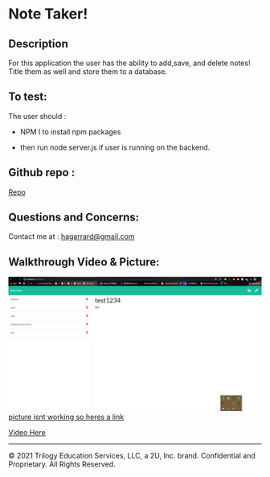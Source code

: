 # Note Taker!



## Description
 For this application the user has the ability to add,save, and delete notes! Title them as well and store them to a database.

## To test:

The user should :

  * NPM I to install npm packages

  * then run node server.js if user is running on the backend.

## Github repo :


<a href="https://github.com/H-garr/note-taker">Repo</a>


## Questions and Concerns:
Contact me at :
<a href="https://hagarrard@gmail.com">hagarrard@gmail.com</a>

## Walkthrough Video & Picture: 

![Pic of HTML](./Assets/pic-of-working-site.png)
<a href="https://gyazo.com/739d8e468783cbee61f04d57d44b3553">picture isnt working so heres a link</a>

<a href="https://drive.google.com/file/d/1C7nwQYp7aqb2KPTJt2BBzEsZ33X-2WnO/view">Video Here</a>
- - -
© 2021 Trilogy Education Services, LLC, a 2U, Inc. brand. Confidential and Proprietary. All Rights Reserved.